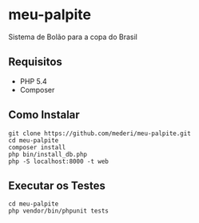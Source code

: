 meu-palpite
===========

Sistema de Bolão para a copa do Brasil

Requisitos
----------
* PHP 5.4
* Composer

Como Instalar
-------------

```shell
git clone https://github.com/mederi/meu-palpite.git
cd meu-palpite
composer install
php bin/install_db.php
php -S localhost:8000 -t web
```

Executar os Testes
------------------

```shell
cd meu-palpite
php vendor/bin/phpunit tests
```